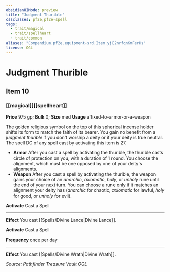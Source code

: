 ```yaml
---
obsidianUIMode: preview
title: "Judgment Thurible"
cssclasses: pf2e,pf2e-spell
tags:
  - trait/magical
  - trait/spellheart
  - trait/common
aliases: "Compendium.pf2e.equipment-srd.Item.yjC2nrfqnKmFerHs"
license: OGL
---
```

# Judgment Thurible
## Item 10
### [[magical]][[spellheart]]


**Price** 975 gp; 
**Bulk** 0; **Size** med
**Usage** affixed-to-armor-or-a-weapon

The golden religious symbol on the top of this spherical incense holder shifts its form to match the faith of its bearer. You gain no benefit from a _judgment thurible_ if you don't worship a deity or if your deity is true neutral. The spell DC of any spell cast by activating this item is 27.

*   **Armor** After you cast a spell by activating the thurible, the thurible casts circle of protection on you, with a duration of 1 round. You choose the alignment, which must be one opposed by one of your deity's alignments.
*   **Weapon** After you cast a spell by activating the thurible, the weapon gains your choice of an _anarchic_, _axiomatic_, _holy_, or _unholy_ rune until the end of your next turn. You can choose a rune only if it matches an alignment your deity has (_anarchic_ for chaotic, _axiomatic_ for lawful, _holy_ for good, or _unholy_ for evil).

**Activate** Cast a Spell

* * *

**Effect** You cast [[Spells/Divine Lance|Divine Lance]].

**Activate** Cast a Spell

**Frequency** once per day

* * *

**Effect** You cast [[Spells/Divine Wrath|Divine Wrath]].

*Source: Pathfinder Treasure Vault*
*OGL*